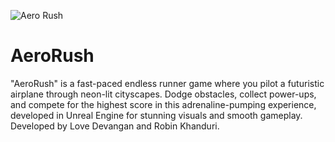 ![Aero Rush](https://github.com/user-attachments/assets/3816dc58-4bda-4c55-9ec2-a9fd33efbf5e)
# AeroRush
 "AeroRush" is a fast-paced endless runner game where you pilot a futuristic airplane through neon-lit cityscapes. Dodge obstacles, collect power-ups, and compete for the highest score in this adrenaline-pumping experience, developed in Unreal Engine for stunning visuals and smooth gameplay. 
Developed by Love Devangan and Robin Khanduri.
